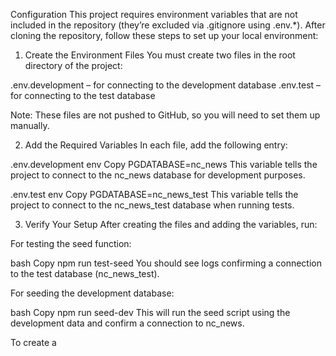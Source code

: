 Configuration
This project requires environment variables that are not included in the repository (they’re excluded via .gitignore using .env.*). After cloning the repository, follow these steps to set up your local environment:

1. Create the Environment Files
You must create two files in the root directory of the project:

.env.development – for connecting to the development database
.env.test – for connecting to the test database

Note: These files are not pushed to GitHub, so you will need to set them up manually.

2. Add the Required Variables
In each file, add the following entry:

.env.development
env
Copy
PGDATABASE=nc_news
This variable tells the project to connect to the nc_news database for development purposes.

.env.test
env
Copy
PGDATABASE=nc_news_test
This variable tells the project to connect to the nc_news_test database when running tests.

3. Verify Your Setup
After creating the files and adding the variables, run:

For testing the seed function:

bash
Copy
npm run test-seed
You should see logs confirming a connection to the test database (nc_news_test).

For seeding the development database:

bash
Copy
npm run seed-dev
This will run the seed script using the development data and confirm a connection to nc_news.

To create a 
